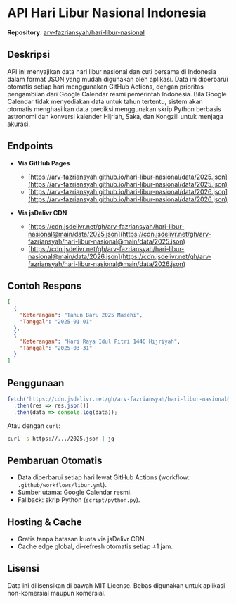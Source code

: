 # API Hari Libur Nasional Indonesia

**Repository**: [arv-fazriansyah/hari-libur-nasional](https://github.com/arv-fazriansyah/hari-libur-nasional)

## Deskripsi

API ini menyajikan data hari libur nasional dan cuti bersama di Indonesia dalam format JSON yang mudah digunakan oleh aplikasi. Data ini diperbarui otomatis setiap hari menggunakan GitHub Actions, dengan prioritas pengambilan dari Google Calendar resmi pemerintah Indonesia. Bila Google Calendar tidak menyediakan data untuk tahun tertentu, sistem akan otomatis menghasilkan data prediksi menggunakan skrip Python berbasis astronomi dan konversi kalender Hijriah, Saka, dan Kongzili untuk menjaga akurasi.

## Endpoints

* **Via GitHub Pages**

  * [https://arv-fazriansyah.github.io/hari-libur-nasional/data/2025.json](https://arv-fazriansyah.github.io/hari-libur-nasional/data/2025.json)
  * [https://arv-fazriansyah.github.io/hari-libur-nasional/data/2026.json](https://arv-fazriansyah.github.io/hari-libur-nasional/data/2026.json)

* **Via jsDelivr CDN**

  * [https://cdn.jsdelivr.net/gh/arv-fazriansyah/hari-libur-nasional@main/data/2025.json](https://cdn.jsdelivr.net/gh/arv-fazriansyah/hari-libur-nasional@main/data/2025.json)
  * [https://cdn.jsdelivr.net/gh/arv-fazriansyah/hari-libur-nasional@main/data/2026.json](https://cdn.jsdelivr.net/gh/arv-fazriansyah/hari-libur-nasional@main/data/2026.json)

## Contoh Respons

```json
[
  {
    "Keterangan": "Tahun Baru 2025 Masehi",
    "Tanggal": "2025-01-01"
  },
  {
    "Keterangan": "Hari Raya Idul Fitri 1446 Hijriyah",
    "Tanggal": "2025-03-31"
  }
]
```

## Penggunaan

```js
fetch('https://cdn.jsdelivr.net/gh/arv-fazriansyah/hari-libur-nasional@main/data/2025.json')
  .then(res => res.json())
  .then(data => console.log(data));
```

Atau dengan `curl`:

```bash
curl -s https://.../2025.json | jq
```

## Pembaruan Otomatis

* Data diperbarui setiap hari lewat GitHub Actions (workflow: `.github/workflows/libur.yml`).
* Sumber utama: Google Calendar resmi.
* Fallback: skrip Python (`script/python.py`).

## Hosting & Cache

* Gratis tanpa batasan kuota via jsDelivr CDN.
* Cache edge global, di-refresh otomatis setiap ±1 jam.

## Lisensi

Data ini dilisensikan di bawah MIT License. Bebas digunakan untuk aplikasi non-komersial maupun komersial.
